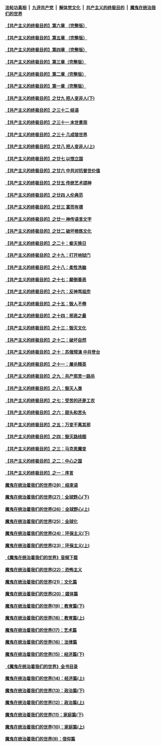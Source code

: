 

####  [法轮功真相](../../../../basic/blob/master/README.md?t=05170631) &nbsp;|&nbsp; [九评共产党](../../../../9ping.md/blob/master/README.md?t=05170631) &nbsp;|&nbsp; [解体党文化](../../../../jtdwh.md/blob/master/README.md?t=05170631)  &nbsp;|&nbsp; [共产主义的终极目的](../../../../gczydzjmd.md/blob/master/README.md?t=05170631) &nbsp;|&nbsp; [魔鬼在统治我们的世界](../../../../mgztzwmdsj.md/blob/master/README.md?t=05170631) 

#### [【共产主义的终极目的】第六章 （完整版）](../pages/nsc422/n11428913.md?t=05170631) 

#### [【共产主义的终极目的】第五章 （完整版）](../pages/nsc422/n11428912.md?t=05170631) 

#### [【共产主义的终极目的】第四章 （完整版）](../pages/nsc422/n11428907.md?t=05170631) 

#### [【共产主义的终极目的】第三章（完整版）](../pages/nsc422/n11428848.md?t=05170631) 

#### [【共产主义的终极目的】第二章（完整版）](../pages/nsc422/n11428831.md?t=05170631) 

#### [【共产主义的终极目的】第一章（完整版）](../pages/nsc422/n11417651.md?t=05170631) 

#### [【共产主义的终极目的】之廿九 把人变非人(下)](../pages/nsc422/n11344140.md?t=05170631) 

#### [【共产主义的终极目的】之三十二 结语](../pages/nsc422/n11360535.md?t=05170631) 

#### [【共产主义的终极目的】之三十一 末世景观](../pages/nsc422/n11351129.md?t=05170631) 

#### [【共产主义的终极目的】之三十 几成狼世界](../pages/nsc422/n11348280.md?t=05170631) 

#### [【共产主义的终极目的】之廿八 把人变非人(上)](../pages/nsc422/n11340492.md?t=05170631) 

#### [【共产主义的终极目的】之廿七 以恨立国](../pages/nsc422/n11336944.md?t=05170631) 

#### [【共产主义的终极目的】之廿六 中共对抗普世价值](../pages/nsc422/n11324785.md?t=05170631) 

#### [【共产主义的终极目的】之廿五 传统艺术颂神](../pages/nsc422/n11296396.md?t=05170631) 

#### [【共产主义的终极目的】之廿四 人伦典范](../pages/nsc422/n11296397.md?t=05170631) 

#### [【共产主义的终极目的】之廿三 富而有德](../pages/nsc422/n11283598.md?t=05170631) 

#### [【共产主义的终极目的】之廿一 神传语言文字](../pages/nsc422/n11263265.md?t=05170631) 

#### [【共产主义的终极目的】之廿二 破坏修炼文化](../pages/nsc422/n11245728.md?t=05170631) 

#### [【共产主义的终极目的】之二十：偷天换日](../pages/nsc422/n11238846.md?t=05170631) 

#### [【共产主义的终极目的】之十九：打开地狱门](../pages/nsc422/n11206376.md?t=05170631) 

#### [【共产主义的终极目的】之十八：柔性洗脑](../pages/nsc422/n11199994.md?t=05170631) 

#### [【共产主义的终极目的】之十七：颠倒善恶](../pages/nsc422/n11179782.md?t=05170631) 

#### [【共产主义的终极目的】之十六：反神骂祖宗](../pages/nsc422/n11166798.md?t=05170631) 

#### [【共产主义的终极目的】之十五：毁人不倦](../pages/nsc422/n11166792.md?t=05170631) 

#### [【共产主义的终极目的】之十四：邪恶之最](../pages/nsc422/n11150249.md?t=05170631) 

#### [【共产主义的终极目的】之十三：毁灭文化](../pages/nsc422/n11135227.md?t=05170631) 

#### [【共产主义的终极目的】之十二：破坏自然](../pages/nsc422/n11135214.md?t=05170631) 

#### [【共产主义的终极目的】之十：苏俄预演 中共登台](../pages/nsc422/n11118424.md?t=05170631) 

#### [【共产主义的终极目的】之十一：屠杀精英](../pages/nsc422/n11118442.md?t=05170631) 

#### [【共产主义的终极目的】之九：共产邪灵一路杀](../pages/nsc422/n11114139.md?t=05170631) 

#### [【共产主义的终极目的】之八：毁灭人类](../pages/nsc422/n11108503.md?t=05170631) 

#### [【共产主义的终极目的】之七：受苦的还是工农](../pages/nsc422/n11101809.md?t=05170631) 

#### [【共产主义的终极目的】之六：甜头和苦头](../pages/nsc422/n11096971.md?t=05170631) 

#### [【共产主义的终极目的】之五：万变不离其邪](../pages/nsc422/n11091285.md?t=05170631) 

#### [【共产主义的终极目的】之四：毁灭路线图](../pages/nsc422/n11086284.md?t=05170631) 

#### [【共产主义的终极目的】之三：马克思魔变](../pages/nsc422/n11061941.md?t=05170631) 

#### [【共产主义的终极目的】之二：中心之国](../pages/nsc422/n11047728.md?t=05170631) 

#### [【共产主义的终极目的】之一：序言](../pages/nsc422/n11086077.md?t=05170631) 

#### [魔鬼在统治着我们的世界(28)：结束语](../pages/nsc422/n10936246.md?t=05170631) 

#### [魔鬼在统治着我们的世界(27)：全球野心(下)](../pages/nsc422/n10928319.md?t=05170631) 

#### [魔鬼在统治着我们的世界(26)：全球野心(上)](../pages/nsc422/n10900318.md?t=05170631) 

#### [魔鬼在统治着我们的世界(25)：全球化](../pages/nsc422/n10788205.md?t=05170631) 

#### [魔鬼在统治着我们的世界(24)：环保主义(下)](../pages/nsc422/n10695307.md?t=05170631) 

#### [魔鬼在统治着我们的世界(23)：环保主义(上)](../pages/nsc422/n10688613.md?t=05170631) 

#### [《魔鬼在统治着我们的世界》音频下载](../pages/nsc422/n10635553.md?t=05170631) 

#### [魔鬼在统治着我们的世界(22)：恐怖主义](../pages/nsc422/n10614727.md?t=05170631) 

#### [魔鬼在统治着我们的世界(21)：文化篇](../pages/nsc422/n10597706.md?t=05170631) 

#### [魔鬼在统治着我们的世界(20)：媒体篇](../pages/nsc422/n10586579.md?t=05170631) 

#### [魔鬼在统治着我们的世界(19)：教育篇(下)](../pages/nsc422/n10564808.md?t=05170631) 

#### [魔鬼在统治着我们的世界(18)：教育篇(上)](../pages/nsc422/n10526970.md?t=05170631) 

#### [魔鬼在统治着我们的世界(17)：艺术篇](../pages/nsc422/n10499093.md?t=05170631) 

#### [魔鬼在统治着我们的世界(16)：法律篇](../pages/nsc422/n10485969.md?t=05170631) 

#### [魔鬼在统治着我们的世界(15)：经济篇(下)](../pages/nsc422/n10469975.md?t=05170631) 

#### [《魔鬼在统治着我们的世界》全书目录](../pages/nsc422/n10464261.md?t=05170631) 

#### [魔鬼在统治着我们的世界(14)：经济篇(上)](../pages/nsc422/n10457370.md?t=05170631) 

#### [魔鬼在统治着我们的世界(13)：政治篇(下)](../pages/nsc422/n10448270.md?t=05170631) 

#### [魔鬼在统治着我们的世界(12)：政治篇(上)](../pages/nsc422/n10444576.md?t=05170631) 

#### [魔鬼在统治着我们的世界(11)：家庭篇(下)](../pages/nsc422/n10440961.md?t=05170631) 

#### [魔鬼在统治着我们的世界(10)：家庭篇(上)](../pages/nsc422/n10435448.md?t=05170631) 

#### [魔鬼在统治着我们的世界(9)：信仰篇](../pages/nsc422/n10432159.md?t=05170631) 

